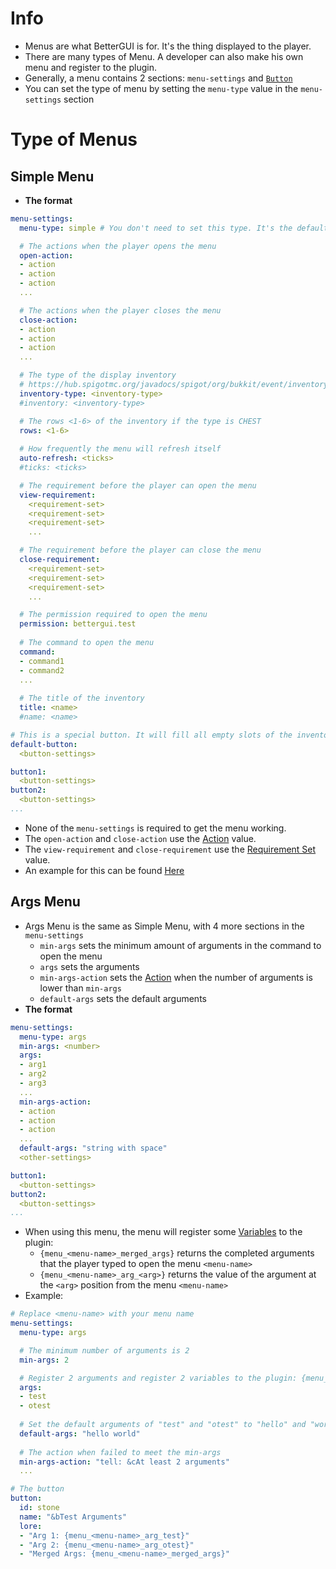 # Info
* Menus are what BetterGUI is for. It's the thing displayed to the player.
* There are many types of Menu. A developer can also make his own menu and register to the plugin.
* Generally, a menu contains 2 sections: `menu-settings` and [`Button`](https://github.com/BetterGUI-MC/BetterGUI/wiki/Button)
* You can set the type of menu by setting the `menu-type` value in the `menu-settings` section
# Type of Menus
## Simple Menu
* **The format**
```yaml
menu-settings:
  menu-type: simple # You don't need to set this type. It's the default value

  # The actions when the player opens the menu
  open-action:
  - action
  - action
  - action
  ...

  # The actions when the player closes the menu
  close-action:
  - action
  - action
  - action
  ...

  # The type of the display inventory
  # https://hub.spigotmc.org/javadocs/spigot/org/bukkit/event/inventory/InventoryType.html
  inventory-type: <inventory-type>
  #inventory: <inventory-type>

  # The rows <1-6> of the inventory if the type is CHEST
  rows: <1-6>
  
  # How frequently the menu will refresh itself
  auto-refresh: <ticks>
  #ticks: <ticks>

  # The requirement before the player can open the menu
  view-requirement:
    <requirement-set>
    <requirement-set>
    <requirement-set>
    ...

  # The requirement before the player can close the menu
  close-requirement:
    <requirement-set>
    <requirement-set>
    <requirement-set>
    ...

  # The permission required to open the menu
  permission: bettergui.test
  
  # The command to open the menu
  command:
  - command1
  - command2
  ...
  
  # The title of the inventory
  title: <name>
  #name: <name>

# This is a special button. It will fill all empty slots of the inventory (You don't need to set this button)
default-button:
  <button-settings>

button1:
  <button-settings>
button2:
  <button-settings>
...
```
* None of the `menu-settings` is required to get the menu working.
* The `open-action` and `close-action` use the [Action](https://github.com/BetterGUI-MC/BetterGUI/wiki/Action) value.
* The `view-requirement` and `close-requirement` use the [Requirement Set](https://github.com/BetterGUI-MC/BetterGUI/wiki/Requirement-Set) value.
* An example for this can be found [Here](https://github.com/BetterGUI-MC/BetterGUI/blob/master/src/main/resources/menu/example.yml)
## Args Menu
* Args Menu is the same as Simple Menu, with 4 more sections in the `menu-settings`
  * `min-args` sets the minimum amount of arguments in the command to open the menu
  * `args` sets the arguments
  * `min-args-action` sets the [Action](https://github.com/BetterGUI-MC/BetterGUI/wiki/Action) when the number of arguments is lower than `min-args`
  * `default-args` sets the default arguments
* **The format**
```yaml
menu-settings:
  menu-type: args
  min-args: <number>
  args:
  - arg1
  - arg2
  - arg3
  ...
  min-args-action:
  - action
  - action
  - action
  ...
  default-args: "string with space"
  <other-settings>

button1:
  <button-settings>
button2:
  <button-settings>
...
```
* When using this menu, the menu will register some [Variables](https://github.com/BetterGUI-MC/BetterGUI/wiki/Variable) to the plugin:
  * `{menu_<menu-name>_merged_args}` returns the completed arguments that the player typed to open the menu `<menu-name>`
  * `{menu_<menu-name>_arg_<arg>}` returns the value of the argument at the `<arg>` position from the menu `<menu-name>`
* Example:
```yaml
# Replace <menu-name> with your menu name
menu-settings:
  menu-type: args

  # The minimum number of arguments is 2
  min-args: 2

  # Register 2 arguments and register 2 variables to the plugin: {menu_<menu-name>_arg_test} and {menu_<menu-name>_arg_otest}
  args:
  - test
  - otest
  
  # Set the default arguments of "test" and "otest" to "hello" and "world"
  default-args: "hello world"
  
  # The action when failed to meet the min-args
  min-args-action: "tell: &cAt least 2 arguments"
  ...

# The button
button:
  id: stone
  name: "&bTest Arguments"
  lore:
  - "Arg 1: {menu_<menu-name>_arg_test}"
  - "Arg 2: {menu_<menu-name>_arg_otest}"
  - "Merged Args: {menu_<menu-name>_merged_args}"
``` 